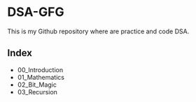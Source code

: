 # DSA-GFG

This is my Github repository where are practice and code DSA.

## Index
- 00_Introduction
- 01_Mathematics 
- 02_Bit_Magic
- 03_Recursion